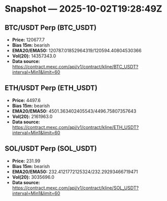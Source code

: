 # Snapshot — 2025-10-02T19:28:49Z

## BTC/USDT Perp (BTC_USDT)
- **Price:** 120677.7
- **Bias 15m:** bearish
- **EMA20/EMA50:** 120787.01852964319/120594.40804530366
- **Vol(20):** 14357343.0
- **Data source:** https://contract.mexc.com/api/v1/contract/kline/BTC_USDT?interval=Min1&limit=60

## ETH/USDT Perp (ETH_USDT)
- **Price:** 4497.6
- **Bias 15m:** bearish
- **EMA20/EMA50:** 4501.363402405543/4496.75807357643
- **Vol(20):** 2161963.0
- **Data source:** https://contract.mexc.com/api/v1/contract/kline/ETH_USDT?interval=Min1&limit=60

## SOL/USDT Perp (SOL_USDT)
- **Price:** 231.99
- **Bias 15m:** bearish
- **EMA20/EMA50:** 232.4121772125324/232.29293466719471
- **Vol(20):** 3035696.0
- **Data source:** https://contract.mexc.com/api/v1/contract/kline/SOL_USDT?interval=Min1&limit=60
